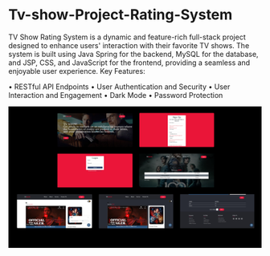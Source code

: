 # Tv-show-Project-Rating-System
TV Show Rating System is a dynamic and feature-rich full-stack project designed to enhance users' interaction with their favorite TV shows. The system is built using Java Spring for the backend, MySQL for the database, and JSP, CSS, and JavaScript for the frontend, providing a seamless and enjoyable user experience.
Key Features:

• RESTful API Endpoints
• User Authentication and Security
• User Interaction and Engagement
• Dark Mode
• Password Protection

<div align="center" >
  <img src="images/Screenshot 2023-07-22 150202.png" width="900">
</div>
